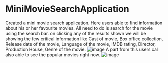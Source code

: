 # MiniMovieSearchApplication

Created a mini movie search application. Here users able to find information about his or her favourite movies. All need to do is search for the movie using the search bar. on clicking any of the results shown
we will be showing the few critical information like Cast of movie, Box office collection, Release date of the movie, Language of the movie, IMDB rating, Director, Production House, Genre of the movie.
![image](https://user-images.githubusercontent.com/91777048/156038753-31dc698e-1e9a-49ae-8a84-230de4c41b55.png)
A part from this users cal also able to see the popular movies right now.
![image](https://user-images.githubusercontent.com/91777048/156038825-885a5b63-c4d0-42b0-8225-26f0af50f26b.png)
